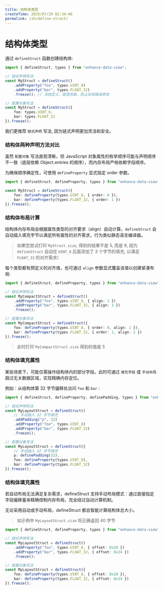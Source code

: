 ```yaml
---
title: 结构体类型
createTime: 2025/07/29 02:34:40
permalink: /zh/define-struct/
---
```


# 结构体类型

通过 `defineStruct` 函数创建结构体:

```typescript
import { defineStruct, types } from "enhance-data-view";

// 链式声明写法
const MyStruct = defineStruct()
    .addProperty("foo", types.UINT_8)
    .addProperty("bar", types.FLOAT_32)
    .freeze(); // 冻结定义，提高性能，防止后续错误修改

// 配置对象写法
const MyStruct = defineStruct({
    foo: types.UINT_8,
    bar: types.FLOAT_32
}).freeze();
```

我们更推荐 `链式声明` 写法, 因为链式声明更加灵活和安全。

### 结构体两种声明方法对比

虽然 `配置对象` 写法直观清晰，但 JavaScript 对象属性的枚举顺序可能与声明顺序不一致（底层依赖 Object.entries 的顺序），而内存布局严格依赖字段顺序。

为确保顺序确定性，可使用 `defineProperty` 显式指定 order 参数。

```typescript
import { defineStruct, defineProperty, types } from "enhance-data-view";

const MyStruct = defineStruct({
    foo: defineProperty(types.UINT_8, { order: 0 }),
    bar: defineProperty(types.FLOAT_32, { order: 1 })
}).freeze();
```

### 结构体布局计算

结构体内存布局会根据属性类型的对齐要求（align）自动计算。`defineStruct` 会自动插入填充字节以满足所有属性的对齐需求，行为类似静态语言编译器。

> 如果您尝试打印 `MyStruct.size`, 得到的结果不是 5, 而是 8, 因为 `defineStruct` 自动在 `UINT_8` 后面添加了 3 个字节的填充, 以满足 `FLOAT_32` 的对齐需求）

每个类型都有预定义的对齐值，也可通过 `align` 参数显式覆盖该值以创建紧凑布局:

```typescript
import { defineStruct, defineProperty, types } from "enhance-data-view";

// 链式声明写法
const MyCompactStruct = defineStruct()
    .addProperty("foo", types.UINT_8, { align: 1 })
    .addProperty("bar", types.FLOAT_32, { align: 1 })
    .freeze();

// 配置对象写法
const MyCompactStruct = defineStruct({
    foo: defineProperty(types.UINT_8, { order: 0, align: 1 }),
    bar: defineProperty(types.FLOAT_32, { order: 1, align: 1 })
}).freeze();
```

> 此时打印 `MyCompactStruct.size` 得到的值是 5

### 结构体填充属性

某些场景下，可能仅需操作结构体内的部分字段。此时可通过 `填充字段` 或 `手动布局` 跳过无关数据区域，实现精确内存定位。

例如：从结构体第 32 字节偏移处访问 `foo` 和 `bar` :

```typescript
import { defineStruct, defineProperty, definePadding, types } from "enhance-data-view";

// 链式声明写法
const MyLayoutStruct = defineStruct()
    // 手动插入 32 字节填充
    .addPadding("p", 32)
    .addProperty("foo", types.UINT_8)
    .addProperty("bar", types.FLOAT_32)
    .freeze();

// 配置对象写法
const MyLayoutStruct = defineStruct({
    // 手动插入 32 字节填充
    p: definePadding(32),
    foo: defineProperty(types.UINT_8),
    bar: defineProperty(types.FLOAT_32)
}).freeze();
```

### 结构体填充属性

若自动布局无法满足复杂需求，defineStruct 支持手动布局模式：通过直接指定字段偏移量来精确控制内存布局，完全绕过自动计算机制。

无论采用自动或手动布局，defineStruct 都会智能计算结构体总大小。

> 如示例中 `MyLayoutStruct.size` 将正确返回 40 字节

```typescript
import { defineStruct, defineProperty, types } from "enhance-data-view";

// 链式声明写法
const MyLayoutStruct = defineStruct()
    .addProperty("foo", types.UINT_8, { offset: 0x20 })
    .addProperty("bar", types.FLOAT_32, { offset: 0x24 })
    .freeze();

// 配置对象写法
const MyLayoutStruct = defineStruct({
    foo: defineProperty(types.UINT_8, { offset: 0x20 }),
    bar: defineProperty(types.FLOAT_32, { offset: 0x24 })
}).freeze();
```
